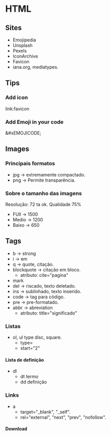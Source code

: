 # HTML

## Sites

- Emojipedia
- Unsplash
- Pexels
- IconArchive
- Favicon
- iana.org, mediatypes.


## Tips

### Add icon

link:favicon

<link rel="shortcut icon" href="favicon.ico" type="image/x-icon">


### Add Emoji in your code

&#xEMOJICODE;


## Images

### Principais formatos
- jpg -> extremamente compactado.
- png -> Permite transparência.

### Sobre o tamanho das imagens

Resolução: 72 ta ok.
Qualidade 75%

- FUll -> 1500
- Medio -> 1200
- Baixo -> 650

## Tags

- b -> strong
- i -> em
- q -> quote, citação.
- blockquote -> citação em bloco.
    - atributo: cite="pagina"
- mark
- del -> riscado, texto deletado.
- ins -> sublinhado, texto inserido.
- code -> tag para código.
- pre -> pre-formatado.
- abbr -> abreviation
    - atributo: title="significado"

### Listas

- ol, ul type disc, square.
    - type=
    - start="2" 

#### Lista de definição
- dl
  - dt termo
  - dd definição

### Links

- a
  - target="_blank", "_self".
  - rel="external", "next", "prev", "nofollow".

#### Download

<a href="#" download="lorem.pdf" type="application/pdf"> </a>